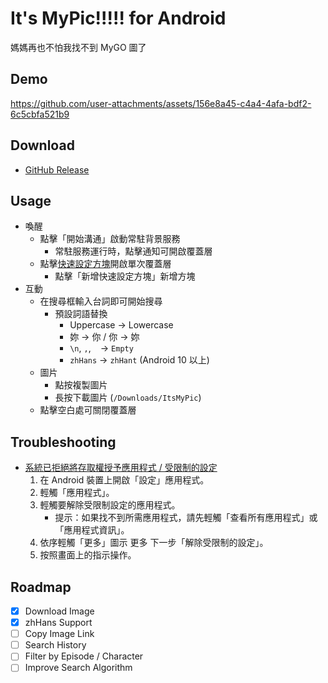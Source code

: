 # It's MyPic!!!!! for Android
媽媽再也不怕我找不到 MyGO 圖了

## Demo
https://github.com/user-attachments/assets/156e8a45-c4a4-4afa-bdf2-6c5cbfa521b9

## Download
* [GitHub Release](https://github.com/NightFeather0615/Its-MyPic-Android/releases/latest)

## Usage
* 喚醒
  * 點擊「開始溝通」啟動常駐背景服務
    * 常駐服務運行時，點擊通知可開啟覆蓋層 
  * 點擊[快速設定方塊](https://support.google.com/android/answer/9083864)開啟單次覆蓋層
    * 點擊「新增快速設定方塊」新增方塊
* 互動
  * 在搜尋框輸入台詞即可開始搜尋
    * 預設詞語替換
      * Uppercase -> Lowercase
      * 妳 -> 你 / 你 -> 妳
      * `\n`, `,`, ` ` -> `Empty`
      * `zhHans` -> `zhHant` (Android 10 以上)
  * 圖片
    * 點按複製圖片
    * 長按下載圖片 (`/Downloads/ItsMyPic`)
  * 點擊空白處可關閉覆蓋層

## Troubleshooting
* [系統已拒絕將存取權授予應用程式 / 受限制的設定](https://support.google.com/android/answer/12623953)
  1. 在 Android 裝置上開啟「設定」應用程式。
  2. 輕觸「應用程式」。
  3. 輕觸要解除受限制設定的應用程式。
     * 提示：如果找不到所需應用程式，請先輕觸「查看所有應用程式」或「應用程式資訊」。
  4. 依序輕觸「更多」圖示 更多 下一步「解除受限制的設定」。
  5. 按照畫面上的指示操作。

## Roadmap
* [x] Download Image
* [x] zhHans Support
* [ ] Copy Image Link
* [ ] Search History
* [ ] Filter by Episode / Character
* [ ] Improve Search Algorithm
